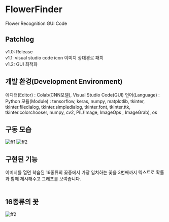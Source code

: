 <h1>FlowerFinder</h1>
Flower Recognition GUI Code
<h2>Patchlog</h2>
v1.0: Release<br>
v1.1: visual studio code icon 이미지 상대경로 패치<br>
v1.2: GUI 최적화<br>
<h2>개발 환경(Development Environment)</h2>
에디터(Editor) : Colab(CNN모델), Visual Studio Code(GUI)
언어(Language) : Python
모듈(Module) : tensorflow, keras, numpy, matplotlib, tkinter, tkinter.filedialog, tkinter.simpledialog, tkinter.font, tkinter.ttk, tkinter.colorchooser, numpy, cv2, PIL(Image, ImageOps , ImageGrab), os
<br>
<h2>구동 모습</h2>
<img src="https://user-images.githubusercontent.com/101073987/199651121-5963a0c3-b155-4858-b566-87d086420aed.png" alt="ff1">
<img src="https://user-images.githubusercontent.com/101073987/199651126-5c49ea0c-59c2-4842-b8ae-fc721c0c1ffc.png" alt="ff2">
<h2>구현된 기능</h2>
이미지를 열면 학습된 16종류의 꽃중에서 가장 일치하는 꽃을 3번째까지 텍스트로 확률과 함께 제시해주고 그래프를 보여줍니다.<br>
<br>
<h2>16종류의 꽃</h2>
<img src="https://user-images.githubusercontent.com/101073987/199654468-fb3127d7-55cb-4807-be89-5c45e1c33553.png" alt="ff2">
